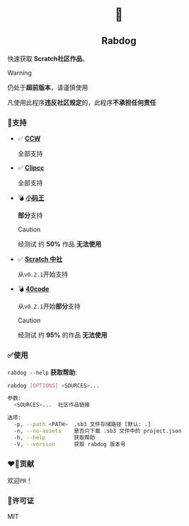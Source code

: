 <div align="center">

# :dog:

## Rabdog 
</div>

快速获取 **Scratch社区作品**。

> [!WARNING]
> 仍处于**超前版本**，请谨慎使用
>
> 凡使用此程序**违反社区规定**的，此程序**不承担任何责任**

### :rocket:支持
* :white_check_mark: [**CCW**][ccw]

  全部支持
* :white_check_mark: [**Clipcc**][clipcc]

  全部支持
* :bomb: [**小码王**][xmw]

  **部分**支持

  > [!CAUTION]
  > 经测试 约 **50%** 作品 **无法使用**
* :white_check_mark: [**Scratch 中社**][scratch-cn]

  从`v0.2.1`开始支持
* :bomb: [**40code**][40code]

  从`v0.2.1`开始**部分**支持
  
  > [!CAUTION]
  >  经测试 约 **95%** 的作品 **无法使用**

### :white_check_mark:使用

`rabdog --help` **获取帮助**:

```bash
rabdog [OPTIONS] <SOURCES>...

参数:
  <SOURCES>...  社区作品链接

选项:
  -p, --path <PATH>  .sb3 文件存储路径 [默认: .]
  -n, --no-assets    是否只下载 .sb3 文件中的 project.json
  -h, --help         获取帮助
  -V, --version      获取 rabdog 版本号
```

### :heart_on_fire:贡献

欢迎`PR`！

### :key:许可证
MIT

[source]: /rabdog_app/src/main.rs

[ccw]: https://www.ccw.site
[clipcc]: https://codingclip.com
[40code]: https://40code.com
[xmw]: https://world.xiaomawang.com/
[scratch-cn]: https://www.scratch-cn.cn/
[40code]: https://www.40code.com/
